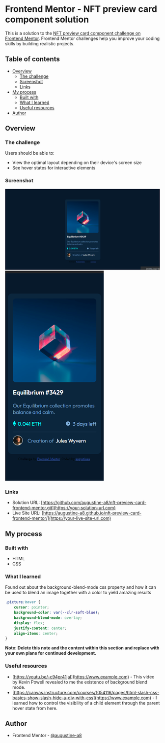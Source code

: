 # Frontend Mentor - NFT preview card component solution

This is a solution to the [NFT preview card component challenge on Frontend Mentor](https://www.frontendmentor.io/challenges/nft-preview-card-component-SbdUL_w0U). Frontend Mentor challenges help you improve your coding skills by building realistic projects.

## Table of contents

-   [Overview](#overview)
    -   [The challenge](#the-challenge)
    -   [Screenshot](#screenshot)
    -   [Links](#links)
-   [My process](#my-process)
    -   [Built with](#built-with)
    -   [What I learned](#what-i-learned)
    -   [Useful resources](#useful-resources)
-   [Author](#author)

## Overview

### The challenge

Users should be able to:

-   View the optimal layout depending on their device's screen size
-   See hover states for interactive elements

### Screenshot

![](./images/desktop-view.png)
![](./images/mobile-view.png)

### Links

-   Solution URL: [https://github.com/augustine-a8/nft-preview-card-frontend-mentor.git](https://your-solution-url.com)
-   Live Site URL: [https://augustine-a8.github.io/nft-preview-card-frontend-mentor/](https://your-live-site-url.com)

## My process

### Built with

-   HTML
-   CSS

### What I learned

Found out about the background-blend-mode css property and how it can be used to blend an image together with a color to yield amazing results

```css
.picture:hover {
    cursor: pointer;
    background-color: var(--clr-soft-blue);
    background-blend-mode: overlay;
    display: flex;
    justify-content: center;
    align-items: center;
}
```

**Note: Delete this note and the content within this section and replace with your own plans for continued development.**

### Useful resources

-   [https://youtu.be/-c94pr41jaI](https://www.example.com) - This video by Kevin Powell revealed to me the existence of background blend mode.
-   [https://canvas.instructure.com/courses/1054116/pages/html-slash-css-basics-show-slash-hide-a-div-with-css](https://www.example.com) - I learned how to control the visibility of a child element through the parent hover state from here.

## Author

-   Frontend Mentor - [@augustine-a8](https://www.frontendmentor.io/profile/@augustine-a8)
